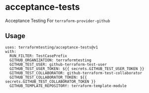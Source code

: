 # acceptance-tests
Acceptance Testing For `terraform-provider-github`

## Usage

```
uses: terraformtesting/acceptance-tests@v1
with:
  RUN_FILTER: TestCasePrefix
  GITHUB_ORGANIZATION: terraformtesting
  GITHUB_TEST_USER: github-terraform-test-user
  GITHUB_TEST_USER_TOKEN: ${{ secrets.GITHUB_TEST_USER_TOKEN }}
  GITHUB_TEST_COLLABORATOR: github-terraform-test-collaborator
  GITHUB_TEST_COLLABORATOR_TOKEN: ${{ secrets.GITHUB_TEST_COLLABORATOR_TOKEN }}
  GITHUB_TEMPLATE_REPOSITORY: terraform-template-module
```
